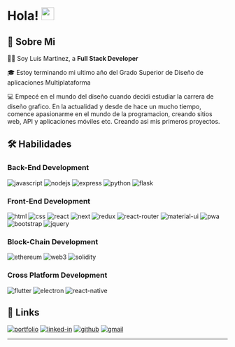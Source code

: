# Hola! <img src="https://media.giphy.com/media/hvRJCLFzcasrR4ia7z/giphy.gif" width="29px" height="29px">

## 🚀 Sobre Mi

🙋‍♂️ Soy Luis Martinez, a **Full Stack Developer**  

🎓 Estoy terminando mi ultimo año del Grado Superior de Diseño de aplicaciones Multiplataforma

💻 Empecé en el mundo del diseño cuando decidi estudiar la carrera de diseño grafico. En la actualidad y desde de hace un mucho tiempo, comence apasionarme en el mundo de la programacion, creando sitios web, API y aplicaciones móviles etc. Creando asi mis primeros proyectos.

## 🛠️ Habilidades 

### Back-End Development

![javascript](https://img.shields.io/badge/JavaScript-323330?style=for-the-badge&logo=javascript&logoColor=F7DF1E)
![nodejs](https://img.shields.io/badge/Node.JS-339933?style=for-the-badge&logo=node.js&logoColor=white)
![express](https://img.shields.io/badge/Express-000000?style=for-the-badge&logo=express&logoColor=white)
![python](https://img.shields.io/badge/Python-3776AB?style=for-the-badge&logo=python&logoColor=white)
![flask](https://img.shields.io/badge/Flask-000000?style=for-the-badge&logo=flask&logoColor=white)

### Front-End Development

![html](https://img.shields.io/badge/HTML-E34F26?style=for-the-badge&logo=html5&logoColor=white)
![css](https://img.shields.io/badge/CSS-1572B6?style=for-the-badge&logo=css3&logoColor=white)
![react](https://img.shields.io/badge/React-20232A?style=for-the-badge&logo=react&logoColor=61DAFB)
![next](https://img.shields.io/badge/Next-000000?style=for-the-badge&logo=nextdotjs&logoColor=FFFFFF)
![redux](https://img.shields.io/badge/Redux-593D88?style=for-the-badge&logo=redux&logoColor=white)
![react-router](https://img.shields.io/badge/React_Router-CA4245?style=for-the-badge&logo=react-router&logoColor=white)
![material-ui](https://img.shields.io/badge/Material_UI-0081CB?style=for-the-badge&logo=mui&logoColor=white)
![pwa](https://img.shields.io/badge/Progressive_Web_App-4285F4?style=for-the-badge&logo=googlechrome&logoColor=white)
![bootstrap](https://img.shields.io/badge/Bootstrap-563D7C?style=for-the-badge&logo=bootstrap&logoColor=white)
![jquery](https://img.shields.io/badge/jQuery-0769AD?style=for-the-badge&logo=jquery&logoColor=white)

### Block-Chain Development

![ethereum](https://img.shields.io/badge/Ethereum-3C3C3D?style=for-the-badge&logo=ethereum&logoColor=white)
![web3](https://img.shields.io/badge/Web_3-F16822?style=for-the-badge&logo=web3.js&logoColor=white)
![solidity](https://img.shields.io/badge/Solidity-363636?style=for-the-badge&logo=solidity&logoColor=white)

### Cross Platform Development

![flutter](https://img.shields.io/badge/Flutter-02569B?style=for-the-badge&logo=flutter&logoColor=white)
![electron](https://img.shields.io/badge/Electron-2C2E3B?style=for-the-badge&logo=electron&logoColor=white)
![react-native](https://img.shields.io/badge/React%20Native-20232A?style=for-the-badge&logo=react&logoColor=61DAFB)

## 🔗 Links

[![portfolio](https://img.shields.io/badge/Portfolio-4560b2?style=for-the-badge&logo=Google-chrome&logoColor=white)]( https://portafolio-luis-5g510w9np-luis-martinezs-projects-ec322962.vercel.app)
[![linked-in](https://img.shields.io/badge/Linked_In-0077B5?style=for-the-badge&logo=LinkedIn&logoColor=white)](https://www.linkedin.com/in/luis-martinez-bb0618268/)
[![github](https://img.shields.io/badge/GitHub-000000?style=for-the-badge&logo=GitHub&logoColor=white)](https://github.com/Luismar90/portafolio_Luis.git)
[![gmail](https://img.shields.io/badge/Gmail-D14836?style=for-the-badge&logo=Gmail&logoColor=white)](mailto:luismar9099@gmail.com)



---



<!-- [![GitHub stats](https://github-readme-stats.vercel.app/api?username=NicoHalpe&theme=highcontrast&layout=compact&langs\_count=6)](https://github.com/anuraghazra/github-readme-stats) -->
